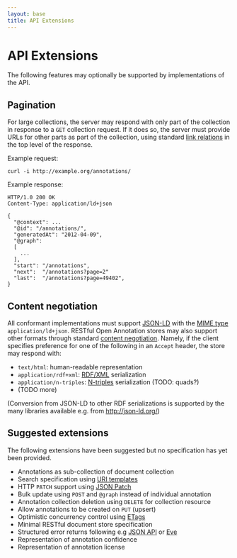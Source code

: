 ```yaml
---
layout: base
title: API Extensions
---
```


# API Extensions

The following features may optionally be supported by implementations
of the API.

## Pagination

For large collections, the server may respond with only part of the
collection in response to a `GET` collection request. If it does so,
the server must provide URLs for other parts as part of the
collection, using standard [link
relations](http://www.iana.org/assignments/link-relations/link-relations.xhtml)
in the top level of the response.

Example request:

    curl -i http://example.org/annotations/

Example response:

    HTTP/1.0 200 OK
    Content-Type: application/ld+json
    
    {
      "@context": ...
      "@id": "/annotations/",
      "generatedAt": "2012-04-09",
      "@graph":
      [
        ...
      ],
      "start": "/annotations",
      "next":  "/annotations?page=2"
      "last":  "/annotations?page=49402",
    }

## Content negotiation

All conformant implementations must support [JSON-LD](http://json-ld.org) with the [MIME type](http://en.wikipedia.org/wiki/MIME) `application/ld+json`. RESTful Open Annotation stores may also support other formats through standard [content negotiation](http://en.wikipedia.org/wiki/Content_negotiation). Namely, if the client specifies preference for one of the following in an `Accept` header, the store may respond with:

* `text/html`: human-readable representation
* `application/rdf+xml`: [RDF/XML](http://www.w3.org/TR/REC-rdf-syntax/) serialization
* `application/n-triples`: [N-triples](http://www.w3.org/TR/n-triples/) serialization (TODO: quads?)
* (TODO more)

(Conversion from JSON-LD to other RDF serializations is supported by the many libraries available e.g. from <http://json-ld.org/>)

<!--
(TODO PUT/POST w/Content-Type other than application/ld+json)
-->

## Suggested extensions

The following extensions have been suggested but no specification has
yet been provided.

* Annotations as sub-collection of document collection
* Search specification using [URI
  templates](https://tools.ietf.org/html/rfc6570)
* HTTP `PATCH` support using [JSON Patch](https://tools.ietf.org/html/rfc6902)
* Bulk update using `POST` and `@graph` instead of individual annotation
* Annotation collection deletion using `DELETE` for collection resource
* Allow annotations to be created on `PUT` (upsert)
* Optimistic concurrency control using
  [ETags](http://en.wikipedia.org/wiki/HTTP_ETag)
* Minimal RESTful document store specification
* Structured error returns following e.g [JSON
  API](http://jsonapi.org/format/#errors) or
  [Eve](http://python-eve.org/features.html#data-validation)
* Representation of annotation confidence
* Representation of annotation license
